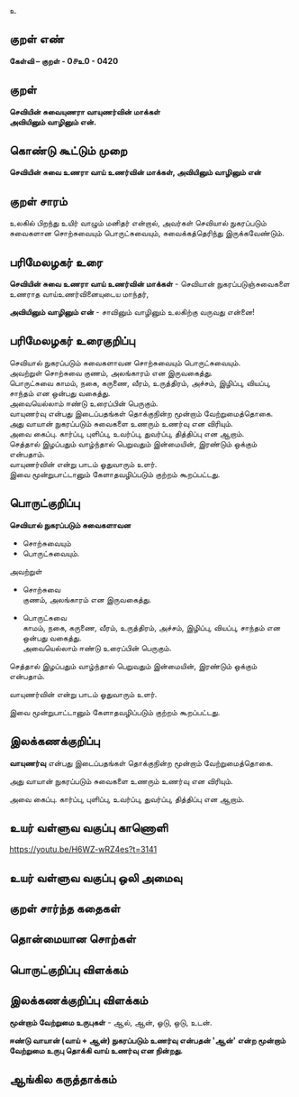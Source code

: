 உ

## குறள் எண் 

**கேள்வி – குறள் - 0௪உ0 - 0420**  

## குறள் 

**செவியின் சுவையுணரா வாயுணர்வின் மாக்கள்  
அவியினும் வாழினும் என்.**

## கொண்டு கூட்டும் முறை

**செவியின் சுவை உணரா வாய் உணர்வின் மாக்கள், அவியினும் வாழினும் என்**

## குறள் சாரம் 

உலகில் பிறந்து உயிர் வாழும் மனிதர் என்றால், அவர்கள் செவியால் நுகரப்படும் சுவைகளான சொற்சுவையும் பொருட்சுவையும், சுவைக்கத்தெரிந்து இருக்கவேண்டும்.  

## பரிமேலழகர் உரை

**செவியின் சுவை உணரா வாய் உணர்வின் மாக்கள்** - செவியான் நுகரப்படுஞ்சுவைகளை உணராத வாய்உணர்வினையுடைய மாந்தர்,  

**அவியினும் வாழினும் என்** - சாவினும் வாழினும் உலகிற்கு வருவது என்னை!

## பரிமேலழகர் உரைகுறிப்பு   

செவியால் நுகரப்படும் சுவைகளாவன சொற்சுவையும் பொருட்சுவையும்.  
அவற்றுள் சொற்சுவை குணம், அலங்காரம் என இருவகைத்து.  
பொருட்சுவை காமம், நகை, கருணை, வீரம், உருத்திரம், அச்சம், இழிப்பு, வியப்பு, சாந்தம் என ஒன்பது வகைத்து.  
அவையெல்லாம் ஈண்டு உரைப்பின் பெருகும்.  
வாயுணர்வு என்பது இடைப்பதங்கள் தொக்குநின்ற மூன்றாம் வேற்றுமைத்தொகை.  
அது வாயான் நுகரப்படும் சுவைகளை உணரும் உணர்வு என விரியும்.  
அவை கைப்பு. கார்ப்பு, புளிப்பு, உவர்ப்பு, துவர்ப்பு, தித்திப்பு என ஆறாம்.   
செத்தால் இழப்பதும் வாழ்ந்தால் பெறுவதும் இன்மையின், இரண்டும் ஒக்கும் என்பதாம்.  
வாயுணர்வின் என்று பாடம் ஓதுவாரும் உளர்.  
இவை மூன்றுபாட்டானும் கேளாதவழிப்படும் குற்றம் கூறப்பட்டது.  

## பொருட்குறிப்பு 

**செவியால் நுகரப்படும் சுவைகளாவன**  
* சொற்சுவையும்   
* பொருட்சுவையும்.    

அவற்றுள்   
* சொற்சுவை   
குணம், அலங்காரம் என இருவகைத்து. 

* பொருட்சுவை  
காமம், நகை, கருணை, வீரம், உருத்திரம், அச்சம், இழிப்பு, வியப்பு, சாந்தம் என ஒன்பது வகைத்து.  
அவையெல்லாம் ஈண்டு உரைப்பின் பெருகும்.    

செத்தால் இழப்பதும் வாழ்ந்தால் பெறுவதும் இன்மையின், இரண்டும் ஒக்கும் என்பதாம்.  

வாயுணர்வின் என்று பாடம் ஓதுவாரும் உளர்.  

இவை மூன்றுபாட்டானும் கேளாதவழிப்படும் குற்றம் கூறப்பட்டது.  

## இலக்கணக்குறிப்பு  

**வாயுணர்வு** என்பது இடைப்பதங்கள் தொக்குநின்ற மூன்றாம் வேற்றுமைத்தொகை.  

அது வாயான் நுகரப்படும் சுவைகளை உணரும் உணர்வு என விரியும்.  

அவை கைப்பு. கார்ப்பு, புளிப்பு, உவர்ப்பு, துவர்ப்பு, தித்திப்பு என ஆறாம்.   

## உயர் வள்ளுவ வகுப்பு காணொளி

https://youtu.be/H6WZ-wRZ4es?t=3141

## உயர் வள்ளுவ வகுப்பு ஒலி அமைவு 

 
## குறள் சார்ந்த கதைகள் 


## தொன்மையான சொற்கள்


## பொருட்குறிப்பு விளக்கம்


## இலக்கணக்குறிப்பு விளக்கம்

**மூன்றாம் வேற்றுமை உருபுகள்** - ஆல், ஆன், ஓடு, ஒடு, உடன்.              

**ஈண்டு வாயான் (வாய் + ஆன்) நுகரப்படும் உணர்வு என்பதன் 'ஆன்' என்ற மூன்றாம் வேற்றுமை உருபு தொக்கி வாய் உணர்வு என நின்றது.** 

## ஆங்கில கருத்தாக்கம் 


